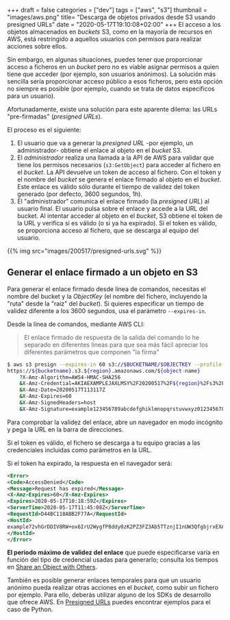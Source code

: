 +++
draft = false
categories = ["dev"]
tags = ["aws", "s3"]
thumbnail = "images/aws.png"
title=  "Descarga de objetos privados desde S3 usando presigned URLs"
date = "2020-05-17T19:10:08+02:00"
+++
El acceso a los objetos almacenados en *buckets* S3, como en la mayoría de recursos en AWS, está restringido a aquellos usuarios con permisos para realizar acciones sobre ellos.

Sin embargo, en algunas situaciones, puedes tener que proporcionar acceso a ficheros en un *bucket* pero no es viable asignar permisos a quien tiene que acceder (por ejemplo, son usuarios anónimos). La solución más sencilla sería proporcionar acceso público a esos ficheros, pero esta opción no siempre es posible (por ejemplo, cuando se trata de datos específicos para un usuario).

Afortunadamente, existe una solución para este aparente dilema: las URLs "pre-firmadas" (*presigned URLs*).
<!--more-->
El proceso es el siguiente:

1. El usuario que va a generar la *presigned URL* -por ejemplo, un administrador- obtiene el enlace al objeto en el *bucket* S3.
1. El *administrador* realiza una llamada a la API de AWS para validar que tiene los permisos necesarios (`s3:GetObject`) para acceder al fichero en el *bucket*. La API devuelve un token de acceso al fichero. Con el token y el nombre del *bucket* se genera el enlace firmado al objeto en el *bucket*. Este enlace es válido sólo durante el tiempo de validez del token generado (por defecto, 3600 segundos, 1h).
1. El "administrador" comunica el enlace firmado (la *presigned URL*) al usuario final. El usuario pulsa sobre el enlace y accede a la URL del bucket. Al intentar acceder al objeto en el *bucket*, S3 obtiene el token de la URL y verifica si es válido (o si ya ha expirado). Si el token es válido, se proporciona acceso al fichero, que se descarga al equipo del usuario.

{{% img src="images/200517/presigned-urls.svg" %}}

## Generar el enlace firmado a un objeto en S3

Para generar el enlace firmado desde línea de comandos, necesitas el nombre del bucket y la *ObjectKey* (el nombre del fichero, incluyendo la "ruta" desde la "raíz" del *bucket*). Si quieres especificar un tiempo de validez diferente a los 3600 segundos, usa el parámetro `--expires-in`.

Desde la línea de comandos, mediante AWS CLI:

> El enlace firmado de respuesta de la salida del comando lo he separado en diferentes líneas para que sea más fácil apreciar los diferentes parámetros que componen "la firma"

```bash
$ aws s3 presign --expires-in 60 s3://$BUCKETNAME/$OBJECTKEY --profile myprofile
https://${bucketname}.s3.${region}.amazonaws.com/${object-name}
    ?X-Amz-Algorithm=AWS4-HMAC-SHA256
    &X-Amz-Credential=AKIAEXAMPLEJAXLMSY%2F20200517%2F${region}%2Fs3%2Faws4_request
    &X-Amz-Date=20200517T113117Z
    &X-Amz-Expires=60
    &X-Amz-SignedHeaders=host
    &X-Amz-Signature=example123456789abcdefghiklmnopqrstuvwxyz01234567890123456789
```

Para comprobar la validez del enlace, abre un navegador en modo incógnito y pega la URL en la barra de direcciones.

Si el token es válido, el fichero se descarga a tu equipo gracias a las credenciales incluidas como parámetros en la URL.

Si el token ha expirado, la respuesta en el navegador será:

```xml
<Error>
<Code>AccessDenied</Code>
<Message>Request has expired</Message>
<X-Amz-Expires>60</X-Amz-Expires>
<Expires>2020-05-17T10:18:59Z</Expires>
<ServerTime>2020-05-17T11:45:08Z</ServerTime>
<RequestId>D44BC118ABB2F77A</RequestId>
<HostId>
example72vhGrDDIV8RW+ox6IrU2WygfP8ddy0zK2PZ3FZ3Ab5TTznjI1nUW3QfgbjrxEXAMPLE=
</HostId>
</Error>
```

**El periodo máximo de validez del enlace** que puede especificarse varía en función del tipo de credencial usadas para generarlo; consulta los tiempos en [Share an Object with Others](https://docs.aws.amazon.com/AmazonS3/latest/dev/ShareObjectPreSignedURL.html).

También es posible generar enlaces temporales para que un usuario anónimo pueda realizar otras acciones en el *bucket*, como subir un fichero por ejemplo. Para ello, deberás utilizar alguno de los SDKs de desarrollo que ofrece AWS. En [Presigned URLs](https://boto3.amazonaws.com/v1/documentation/api/latest/guide/s3-presigned-urls.html) puedes encontrar ejemplos para el caso de Python.
